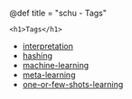 @def title = "schu - Tags"

~~~
<h1>Tags</h1>
~~~

- [interpretation](tag/interpretation)
- [hashing](tag/hashing)
- [machine-learning](tag/machine-learning)
- [meta-learning](tag/meta-learning)
- [one-or-few-shots-learning](tag/one-or-few-shots-learning)

